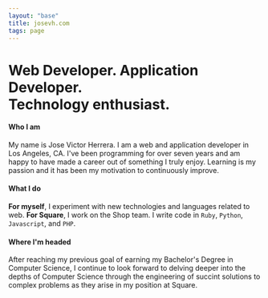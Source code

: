 ```yaml
---
layout: "base"
title: josevh.com
tags: page
---
```

<div class="headline mb-4"><h1>Web Developer. Application Developer.<br />Technology enthusiast.</h1></div>

#### Who I am

My name is Jose Victor Herrera. I am a web and application developer in Los Angeles, CA.
I've been programming for over seven years and am happy to have made a career out of something I truly enjoy.
Learning is my passion and it has been my motivation to continuously improve.

#### What I do

**For myself**, I experiment with new technologies and languages related to web.
**For Square**, I work on the Shop team.
I write code in `Ruby`, `Python`, `Javascript`, and `PHP`.

#### Where I'm headed
After reaching my previous goal of earning my Bachelor's Degree in
Computer Science, I continue to look forward to delving deeper into
the depths of Computer Science through the engineering of succint solutions to
complex problems as they arise in my position at Square.

